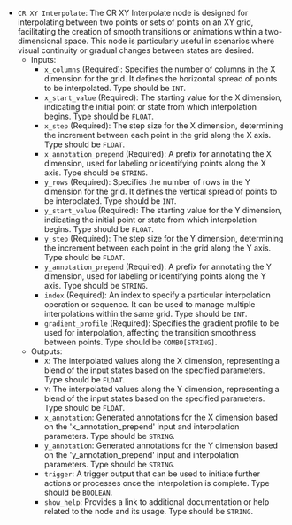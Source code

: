 - `CR XY Interpolate`: The CR XY Interpolate node is designed for interpolating between two points or sets of points on an XY grid, facilitating the creation of smooth transitions or animations within a two-dimensional space. This node is particularly useful in scenarios where visual continuity or gradual changes between states are desired.
    - Inputs:
        - `x_columns` (Required): Specifies the number of columns in the X dimension for the grid. It defines the horizontal spread of points to be interpolated. Type should be `INT`.
        - `x_start_value` (Required): The starting value for the X dimension, indicating the initial point or state from which interpolation begins. Type should be `FLOAT`.
        - `x_step` (Required): The step size for the X dimension, determining the increment between each point in the grid along the X axis. Type should be `FLOAT`.
        - `x_annotation_prepend` (Required): A prefix for annotating the X dimension, used for labeling or identifying points along the X axis. Type should be `STRING`.
        - `y_rows` (Required): Specifies the number of rows in the Y dimension for the grid. It defines the vertical spread of points to be interpolated. Type should be `INT`.
        - `y_start_value` (Required): The starting value for the Y dimension, indicating the initial point or state from which interpolation begins. Type should be `FLOAT`.
        - `y_step` (Required): The step size for the Y dimension, determining the increment between each point in the grid along the Y axis. Type should be `FLOAT`.
        - `y_annotation_prepend` (Required): A prefix for annotating the Y dimension, used for labeling or identifying points along the Y axis. Type should be `STRING`.
        - `index` (Required): An index to specify a particular interpolation operation or sequence. It can be used to manage multiple interpolations within the same grid. Type should be `INT`.
        - `gradient_profile` (Required): Specifies the gradient profile to be used for interpolation, affecting the transition smoothness between points. Type should be `COMBO[STRING]`.
    - Outputs:
        - `X`: The interpolated values along the X dimension, representing a blend of the input states based on the specified parameters. Type should be `FLOAT`.
        - `Y`: The interpolated values along the Y dimension, representing a blend of the input states based on the specified parameters. Type should be `FLOAT`.
        - `x_annotation`: Generated annotations for the X dimension based on the 'x_annotation_prepend' input and interpolation parameters. Type should be `STRING`.
        - `y_annotation`: Generated annotations for the Y dimension based on the 'y_annotation_prepend' input and interpolation parameters. Type should be `STRING`.
        - `trigger`: A trigger output that can be used to initiate further actions or processes once the interpolation is complete. Type should be `BOOLEAN`.
        - `show_help`: Provides a link to additional documentation or help related to the node and its usage. Type should be `STRING`.

